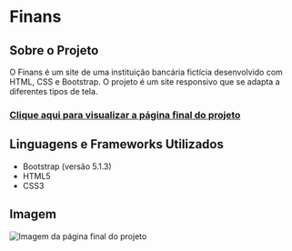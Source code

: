 # Finans

## Sobre o Projeto

O Finans é um site de uma instituição bancária fictícia desenvolvido com HTML, CSS e Bootstrap. O projeto é um site responsivo que se adapta a diferentes tipos de tela.

### [Clique aqui para visualizar a página final do projeto](https://thenextbunny.github.io/finans/)

## Linguagens e Frameworks Utilizados

- Bootstrap (versão 5.1.3)
- HTML5
- CSS3

## Imagem

![Imagem da página final do projeto](https://user-images.githubusercontent.com/99208505/185437047-37a9f78e-1af7-4ca4-8c93-dfa46c9e5556.png)
